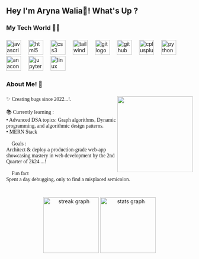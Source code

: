 <h2 align="left">Hey I'm Aryna Walia👋! What's Up ?</h2>

###

<h3 align="left">My Tech World 🧑‍💻</h3>

###

<div align="left">
  <img src="https://cdn.jsdelivr.net/gh/devicons/devicon/icons/javascript/javascript-original.svg" height="40" alt="javascript logo"  />
  <img width="12" />
  <img src="https://cdn.jsdelivr.net/gh/devicons/devicon/icons/html5/html5-original.svg" height="40" alt="html5 logo"  />
  <img width="12" />
  <img src="https://cdn.jsdelivr.net/gh/devicons/devicon/icons/css3/css3-original.svg" height="40" alt="css3 logo"  />
  <img width="12" />
  <img src="https://cdn.jsdelivr.net/gh/devicons/devicon/icons/tailwindcss/tailwindcss-original-wordmark.svg" height="40" alt="tailwindcss logo"  />
  <img width="12" />
  <img src="https://cdn.jsdelivr.net/gh/devicons/devicon/icons/git/git-original.svg" height="40" alt="git logo"  />
  <img width="12" />
  <img src="https://cdn.jsdelivr.net/gh/devicons/devicon/icons/github/github-original.svg" height="40" alt="github logo"  />
  <img width="12" />
  <img src="https://cdn.jsdelivr.net/gh/devicons/devicon/icons/cplusplus/cplusplus-original.svg" height="40" alt="cplusplus logo"  />
  <img width="12" />
  <img src="https://cdn.jsdelivr.net/gh/devicons/devicon/icons/python/python-original.svg" height="40" alt="python logo"  />
  <img width="12" />
  <img src="https://cdn.jsdelivr.net/gh/devicons/devicon/icons/anaconda/anaconda-original.svg" height="40" alt="anaconda logo"  />
  <img width="12" />
  <img src="https://cdn.jsdelivr.net/gh/devicons/devicon/icons/jupyter/jupyter-original.svg" height="40" alt="jupyter logo"  />
  <img width="12" />
  <img src="https://cdn.jsdelivr.net/gh/devicons/devicon/icons/linux/linux-original.svg" height="40" alt="linux logo"  />
</div>

###

<h3 align="left">About Me! 🚀</h3>

###

<img align="right" height="204" src="https://th.bing.com/th/id/OIP.y-4CvdgA-ANd7RYI0pzjeAHaHa?rs=1&pid=ImgDetMain"  />

###

<p align="left" style="font-family:cursive;">✨ Creating bugs since 2022...!.<br><br>📚 Currently learning : <br>• Advanced DSA topics: Graph algorithms, Dynamic programming, and algorithmic design patterns.<br>• MERN Stack<br><br>🎯 Goals :<br>Architect & deploy a production-grade web-app showcasing mastery in web development by the 2nd Quarter of 2k24....!<br><br>🎲 Fun fact<br>Spent a day debugging, only to find a misplaced semicolon.</p>

###

<br clear="both">

<div align="center">
  <img src="https://streak-stats.demolab.com?user=aryanwalia24&locale=en&mode=daily&theme=dracula&hide_border=false&border_radius=5&order=3" height="150" alt="streak graph"  />
  <img src="https://github-readme-stats.vercel.app/api?username=aryanwalia24&hide_title=false&hide_rank=false&show_icons=true&include_all_commits=true&count_private=true&disable_animations=false&theme=dracula&locale=en&hide_border=false&order=1&custom_title=Github%20Statistics" height="150" alt="stats graph"  />
</div>

###

<br clear="both">

###
